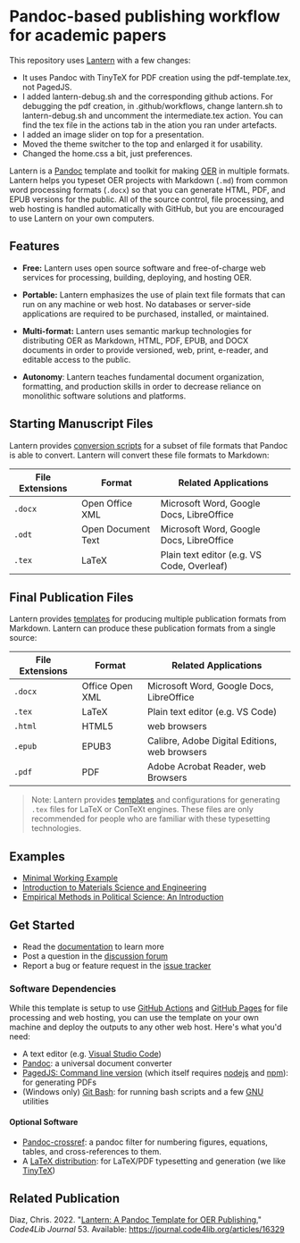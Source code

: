 # Pandoc-based publishing workflow for academic papers

This repository uses [Lantern](https://github.com/nulib-oer/lantern/wiki) with a few changes:
- It uses Pandoc with TinyTeX for PDF creation using the pdf-template.tex, not PagedJS.
- I added lantern-debug.sh and the corresponding github actions. For debugging the pdf creation, in .github/workflows, change lantern.sh to lantern-debug.sh and uncomment the intermediate.tex action. You can find the tex file in the actions tab in the ation you ran under artefacts.
- I added an image slider on top for a presentation.
- Moved the theme switcher to the top and enlarged it for usability.
- Changed the home.css a bit, just preferences.

Lantern is a [Pandoc](https://pandoc.org) template and toolkit for making [OER](https://en.wikipedia.org/wiki/Open_educational_resources) in multiple formats. Lantern helps you typeset OER projects with Markdown (`.md`) from common word processing formats (`.docx`) so that you can generate HTML, PDF, and EPUB versions for the public. All of the source control, file processing, and web hosting is handled automatically with GitHub, but you are encouraged to use Lantern on your own computers. 

## Features

- **Free:** Lantern uses open source software and free-of-charge web services for processing, building, deploying, and hosting OER. 

- **Portable:** Lantern emphasizes the use of plain text file formats that can run on any machine or web host. No databases or server-side applications are required to be purchased, installed, or maintained. 

- **Multi-format:** Lantern uses semantic markup technologies for distributing OER as Markdown, HTML, PDF, EPUB, and DOCX documents in order to provide versioned, web, print, e-reader, and editable access to the public.

- **Autonomy**: Lantern teaches fundamental document organization, formatting, and production skills in order to decrease reliance on monolithic software solutions and platforms.

## Starting Manuscript Files

Lantern provides [conversion scripts](https://github.com/nulib-oer/lantern/blob/main/lantern.sh#L20) for a subset of file formats that Pandoc is able to convert. Lantern will convert these file formats to Markdown:

| File Extensions | Format             | Related Applications                     |
|-----------------|--------------------|------------------------------------------|
| `.docx`         | Open Office XML    | Microsoft Word, Google Docs, LibreOffice |
| `.odt`          | Open Document Text | Microsoft Word, Google Docs, LibreOffice |
| `.tex`          | LaTeX              | Plain text editor (e.g. VS Code, Overleaf)     |

## Final Publication Files

Lantern provides [templates](https://github.com/nulib-oer/lantern/tree/main/templates) for producing multiple publication formats from Markdown. Lantern can produce these publication formats from a single source:

| File Extensions | Format             | Related Applications                          |
|-----------------|--------------------|-----------------------------------------------|
| `.docx`         | Office Open XML    | Microsoft Word, Google Docs, LibreOffice      |
| `.tex`          | LaTeX              | Plain text editor (e.g. VS Code)              |
| `.html`         | HTML5              | web browsers                                  |
| `.epub`         | EPUB3              | Calibre, Adobe Digital Editions, web browsers |
| `.pdf`          | PDF                | Adobe Acrobat Reader, web Browsers            |

> Note: Lantern provides [templates](https://github.com/nulib-oer/lantern/tree/main/templates) and configurations for generating `.tex` files for LaTeX or ConTeXt engines. These files are only recommended for people who are familiar with these typesetting technologies.  

## Examples

- [Minimal Working Example](https://nulib-oer.github.io/lantern/)
- [Introduction to Materials Science and Engineering](https://chrisdaaz.github.io/intro-to-mse/)
- [Empirical Methods in Political Science: An Introduction](https://emps.northwestern.pub)

## Get Started

- Read the [documentation](https://github.com/nulib-oer/lantern/wiki) to learn more
- Post a question in the [discussion forum](https://github.com/nulib-oer/lantern/discussions)
- Report a bug or feature request in the [issue tracker](https://github.com/nulib-oer/lantern/issues)

### Software Dependencies

While this template is setup to use [GitHub Actions](https://github.com/features/actions) and [GitHub Pages](https://pages.github.com/) for file processing and web hosting, you can use the template on your own machine and deploy the outputs to any other web host. Here's what you'd need:

- A text editor (e.g. [Visual Studio Code](https://code.visualstudio.com/))
- [Pandoc](https://pandoc.org/): a universal document converter
- [PagedJS: Command line version](https://pagedjs.org/documentation/2-getting-started-with-paged.js/#command-line-version) (which itself requires [nodejs](https://nodejs.org/en/) and [npm](https://www.npmjs.com/)): for generating PDFs
- (Windows only) [Git Bash](https://gitforwindows.org/): for running bash scripts and a few [GNU](https://www.gnu.org/) utilities

#### Optional Software

- [Pandoc-crossref](https://lierdakil.github.io/pandoc-crossref/): a pandoc filter for numbering figures, equations, tables, and cross-references to them.
- A [LaTeX distribution](https://www.latex-project.org/get/#tex-distributions): for LaTeX/PDF typesetting and generation (we like [TinyTeX](https://yihui.org/tinytex/))

## Related Publication

Diaz, Chris. 2022. "[Lantern: A Pandoc Template for OER Publishing](https://journal.code4lib.org/articles/16329)," _Code4Lib Journal_ 53. Available: https://journal.code4lib.org/articles/16329
